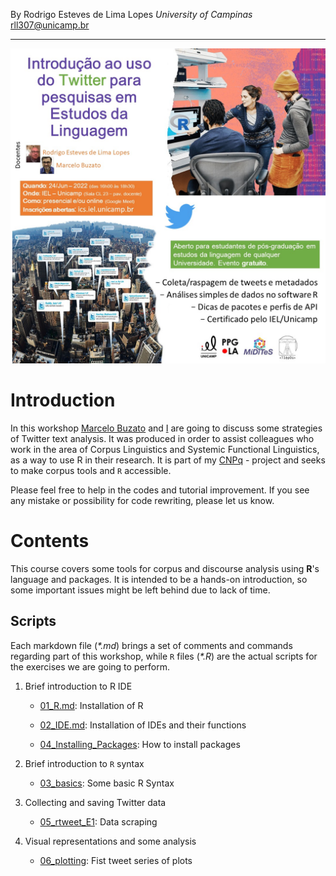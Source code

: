 By Rodrigo Esteves de Lima Lopes *University of Campinas* [rll307\@unicamp.br](mailto:rll307@unicamp.br)

------------------------------------------------------------------------

<p align="center">
  <img src="images/flyer2.jpeg" />
</p>

# Introduction

In this workshop [Marcelo Buzato](mailto:mbuzato@unicamp.br) and [I](mailto:rll307@unicamp.br) are going to discuss some strategies of Twitter text analysis. It was produced in order to assist colleagues who work in the area of Corpus Linguistics and Systemic Functional Linguistics, as a way to use R in their research. It is part of my [CNPq](http://www.cnpq.br) - project and seeks to make corpus tools and `R` accessible.

Please feel free to help in the codes and tutorial improvement. If you see any mistake or possibility for code rewriting, please let us know.

# Contents

This course covers some tools for corpus and discourse analysis using **R**'s language and packages. It is intended to be a hands-on introduction, so some important issues might be left behind due to lack of time.

## Scripts

Each markdown file (*\*.md*) brings a set of comments and commands regarding part of this workshop, while `R` files (*\*.R*) are the actual scripts for the exercises we are going to perform.

1.  Brief introduction to R IDE

    -   [01_R.md](01_R.md): Installation of R

    -   [02_IDE.md](02_IDE.md): Installation of IDEs and their functions

    -   [04_Installing_Packages](04_Installing_Packages.md): How to install packages

2.  Brief introduction to `R` syntax

    -   [03_basics](03_basics.md): Some basic R Syntax

3.  Collecting and saving Twitter data

    -   [05_rtweet_E1](05_rtweet_E1.md): Data scraping

4.  Visual representations and some analysis
    -  [06_plotting](06_plotting.md): Fist tweet series of plots
